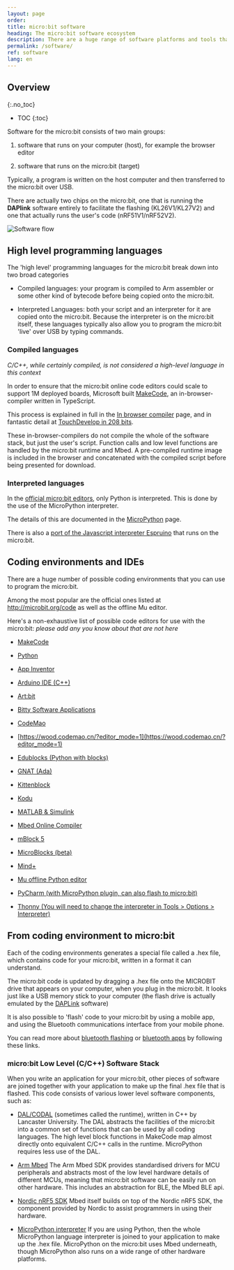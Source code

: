 ```yaml
---
layout: page
order:
title: micro:bit software
heading: The micro:bit software ecosystem
description: There are a huge range of software platforms and tools that make the micro:bit work as well as it does. This page outlines what they are and redirects you to more detailed explanations of the different projects.
permalink: /software/
ref: software
lang: en
---
```


## Overview
{:.no_toc}

* TOC
{:toc}

Software for the micro:bit consists of two main groups:
1. software that runs on your computer (host), for example the browser editor

2. software that runs on the micro:bit (target)

Typically, a program is written on the host computer and then transferred to the micro:bit over USB.

There are actually two chips on the micro:bit, one that is running the **DAPlink** software entirely to facilitate the flashing (KL26<span class="v1">V1</span>/KL27<span class="v2">V2</span>) and one that actually runs the user's code (nRF51<span class="v1">V1</span>/nRF52<span class="v2">V2</span>).

![Software flow](/docs/software/assets/software-program.svg)


## High level programming languages

The 'high level' programming languages for the micro:bit break down into two broad categories

- Compiled languages: your program is compiled to Arm assembler or some other kind of bytecode before being copied onto the micro:bit.

- Interpreted Languages: both your script and an interpreter for it are copied onto the micro:bit. Because the interpreter is on the micro:bit itself, these languages typically also allow you to program the micro:bit 'live' over USB by typing commands.

### Compiled languages

*C/C++, while certainly compiled, is not considered a high-level language in this context*

In order to ensure that the micro:bit online code editors could scale to support 1M deployed boards, Microsoft built [MakeCode](https://makecode.microbit.org), an in-browser-compiler written in TypeScript.

This process is explained in full in the [In browser compiler](/software/in_browser_compiler) page, and in fantastic detail at [TouchDevelop in 208 bits](https://www.touchdevelop.com/docs/touch-develop-in-208-bits).

These in-browser-compilers do not compile the whole of the software stack, but just the user's script. Function calls and low level functions are handled by the micro:bit runtime and Mbed. A pre-compiled runtime image is included in the browser and concatenated with the compiled script before being presented for download.

### Interpreted languages

In the [official micro:bit editors](https://microbit.org/code), only Python is interpreted. This is done by the use of the MicroPython interpreter.

The details of this are documented in the [MicroPython](/software/micropython) page.

There is also a [port of the Javascript interpreter Espruino](http://www.espruino.com/MicroBit) that runs on the micro:bit.

## Coding environments and IDEs

There are a huge number of possible coding environments that you can use to program the micro:bit.

Among the most popular are the official ones listed at http://microbit.org/code as well as the offline Mu editor.

Here's a non-exhaustive list of possible code editors for use with the micro:bit: *please add any you know about that are not here*

- [MakeCode](https://makecode.microbit.org)

- [Python](https://python.microbit.org)

- [App Inventor](http://iot.appinventor.mit.edu/#/microbit/microbitintro)

- [Arduino IDE (C++)](https://learn.adafruit.com/use-micro-bit-with-arduino/overview)

- [Art:bit](https://kidscodejeunesse.org/artbit)

- [Bitty Software Applications](https://bittysoftware.blogspot.com/p/applications.html)

- [CodeMao](https://codemao.cn/)

- [https://wood.codemao.cn/?editor_mode=1](https://wood.codemao.cn/?editor_mode=1)

- [Edublocks (Python with blocks)](https://app.edublocks.org/#MicroBit)

- [GNAT (Ada)](https://github.com/AdaCore/Ada_Drivers_Library/tree/master/examples/MicroBit)

- [Kittenblock](https://www.kittenbot.cc/pages/software)

- [Kodu](https://www.kodugamelab.com/resources/#microbit)

- [MATLAB & Simulink](https://uk.mathworks.com/academia/highschool/courseware/microbit.html)

- [Mbed Online Compiler](https://os.mbed.com/platforms/Microbit/)

- [mBlock 5](https://www.makeblock.com/software/mblock5)

- [MicroBlocks (beta)](http://microblocks.fun/)

- [Mind+](http://mindplus.cc/)

- [Mu offline Python editor](http://codewith.mu/)

- [PyCharm (with MicroPython plugin, can also flash to micro:bit)](https://plugins.jetbrains.com/plugin/9777-micropython)

- [Thonny (You will need to change the interpreter in Tools > Options > Interpreter)](https://thonny.org/)


## From coding environment to micro:bit

Each of the coding environments generates a special file called a .hex file, which contains code for your micro:bit, written in a format it can understand.

The micro:bit code is updated by dragging a .hex file onto the MICROBIT drive that appears on your computer, when you plug in the micro:bit. It looks just like a USB memory stick to your computer (the flash drive is actually emulated by the [DAPLink](/software/daplink-interface) software)

It is also possible to 'flash' code to your micro:bit by using a mobile app, and using the Bluetooth communications interface from your mobile phone.

You can read more about [bluetooth flashing](/bluetooth/profile) or [bluetooth apps](/bluetooth/apps-and-examples) by following these links.

### micro:bit Low Level (C/C++) Software Stack

When you write an application for your micro:bit, other pieces of software are joined together with your application to make up the final .hex file that is flashed. This code consists of various lower level software components, such as:

- [DAL/CODAL](./runtime/) (sometimes called the runtime), written in C++ by Lancaster University. The DAL abstracts the facilities of the micro:bit into a common set of functions that can be used by all coding languages. The high level block functions in MakeCode map almost directly onto equivalent C/C++ calls in the runtime. MicroPython requires less use of the DAL.

- [Arm Mbed](./runtime/) The Arm Mbed SDK  provides standardised drivers for MCU peripherals and abstracts most of the low level hardware details of different MCUs, meaning that micro:bit software can be easily run on other hardware. This includes an abstraction for BLE, the Mbed BLE api.

- [Nordic nRF5 SDK](./runtime/#nordic-nrf5-sdk) Mbed itself builds on top of the Nordic nRF5 SDK, the component provided by Nordic to assist programmers in using their hardware.

- [MicroPython interpreter](./micropython) If you are using Python, then the whole MicroPython language interpreter is joined to your application to make up the .hex file. MicroPython on the micro:bit uses Mbed underneath, though MicroPython also runs on a wide range of other hardware platforms.
